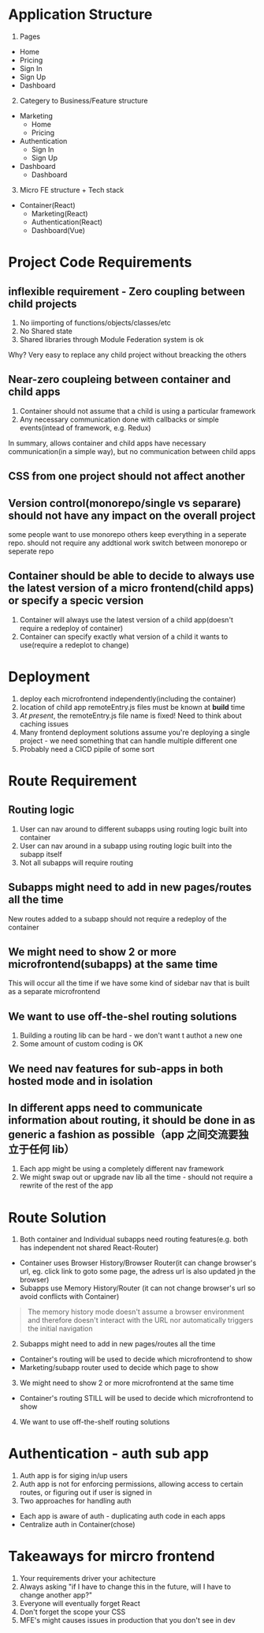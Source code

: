 # Application Structure

1. Pages

- Home
- Pricing
- Sign In
- Sign Up
- Dashboard

2. Categery to Business/Feature structure

- Marketing
  - Home
  - Pricing
- Authentication
  - Sign In
  - Sign Up
- Dashboard
  - Dashboard

3. Micro FE structure + Tech stack

- Container(React)
  - Marketing(React)
  - Authentication(React)
  - Dashboard(Vue)

# Project Code Requirements

## inflexible requirement - Zero coupling between child projects

1. No iimporting of functions/objects/classes/etc
2. No Shared state
3. Shared libraries through Module Federation system is ok

Why?
Very easy to replace any child project without breacking the others

## Near-zero coupleing between container and child apps

1. Container should not assume that a child is using a particular framework
2. Any necessary communication done with callbacks or simple events(intead of framework, e.g. Redux)

In summary, allows container and child apps have necessary communication(in a simple way), but no communication between child apps

## CSS from one project should not affect another

## Version control(monorepo/single vs separare) should not have any impact on the overall project

some people want to use monorepo others keep everything in a seperate repo. should not require any addtional work switch between monorepo or seperate repo

## Container should be able to decide to always use the latest version of a micro frontend(child apps) or specify a specic version

1. Container will always use the latest version of a child app(doesn't require a redeploy of container)
2. Container can specify exactly what version of a child it wants to use(require a redeplot to change)

# Deployment

1. deploy each microfrontend independently(including the container)
2. location of child app remoteEntry.js files must be known at <b>build</b> time
3. <i>At present</i>, the remoteEntry.js file name is fixed! Need to think about caching issues
4. Many frontend deployment solutions assume you're deploying a single project - we need something that can handle multiple different one
5. Probably need a CICD pipile of some sort

# Route Requirement

## Routing logic

1. User can nav around to different subapps using routing logic built into container
2. User can nav around in a subapp using routing logic built into the subapp itself
3. Not all subapps will require routing

## Subapps might need to add in new pages/routes all the time

New routes added to a subapp should not require a redeploy of the container

## We might need to show 2 or more microfrontend(subapps) at the same time

This will occur all the time if we have some kind of sidebar nav that is built as a separate microfrontend

## We want to use off-the-shel routing solutions

1. Building a routing lib can be hard - we don't want t authot a new one
2. Some amount of custom coding is OK

## We need nav features for sub-apps in both hosted mode and in isolation

## In different apps need to communicate information about routing, it should be done in as generic a fashion as possible（app 之间交流要独立于任何 lib）

1. Each app might be using a completely different nav framework
2. We might swap out or upgrade nav lib all the time - should not require a rewrite of the rest of the app

# Route Solution

1. Both container and Individual subapps need routing features(e.g. both has independent not shared React-Router)

- Container uses Browser History/Browser Router(it can change browser's url, eg. click link to goto some page, the adress url is also updated jn the browser)
- Subapps use Memory History/Router (it can not change browser's url so avoid conflicts with Container)

> The memory history mode doesn't assume a browser environment and therefore doesn't interact with the URL nor automatically triggers the initial navigation

2. Subapps might need to add in new pages/routes all the time

- Container's routing will be used to decide which microfrontend to show
- Marketing/subapp router used to decide which page to show

3. We might need to show 2 or more microfrontend at the same time

- Container's routing STILL will be used to decide which microfrontend to show

4. We want to use off-the-shelf routing solutions

# Authentication - auth sub app

1. Auth app is for siging in/up users
2. Auth app is not for enforcing permissions, allowing access to certain routes, or figuring out if user is signed in
3. Two approaches for handling auth

- Each app is aware of auth - duplicating auth code in each apps
- Centralize auth in Container(chose)

# Takeaways for mircro frontend

1. Your requirements driver your achitecture
2. Always asking "if I have to change this in the future, will I have to change another app?"
3. Everyone will eventually forget React
4. Don't forget the scope your CSS
5. MFE's might causes issues in production that you don't see in dev
